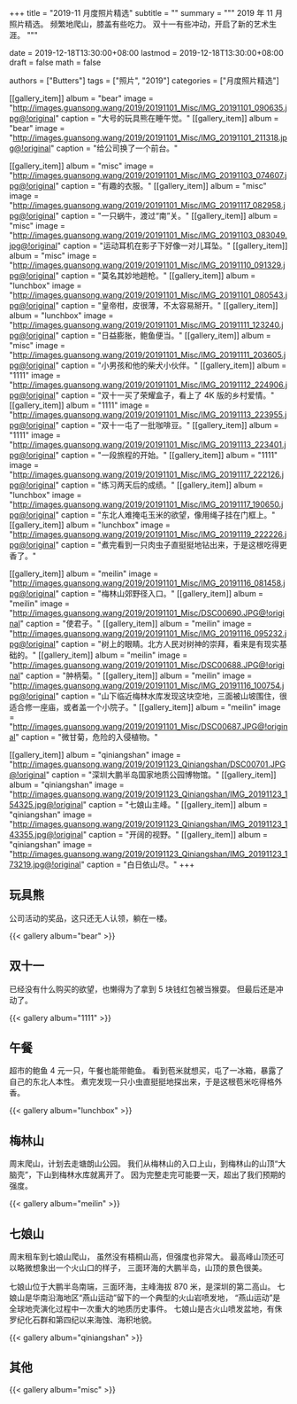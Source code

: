 +++
title = "2019-11 月度照片精选"
subtitle = ""
summary = """
2019 年 11 月照片精选。
频繁地爬山，膝盖有些吃力。
双十一有些冲动，开启了新的艺术生涯。
"""

date = 2019-12-18T13:30:00+08:00
lastmod = 2019-12-18T13:30:00+08:00
draft = false
math = false

authors = ["Butters"]
tags = ["照片", "2019"]
categories = ["月度照片精选"]

[[gallery_item]]
album = "bear"
image = "http://images.guansong.wang/2019/20191101_Misc/IMG_20191101_090635.jpg@!original"
caption = "大号的玩具熊在睡午觉。"
[[gallery_item]]
album = "bear"
image = "http://images.guansong.wang/2019/20191101_Misc/IMG_20191101_211318.jpg@!original"
caption = "给公司换了一个前台。"

[[gallery_item]]
album = "misc"
image = "http://images.guansong.wang/2019/20191101_Misc/IMG_20191103_074607.jpg@!original"
caption = "有趣的衣服。"
[[gallery_item]]
album = "misc"
image = "http://images.guansong.wang/2019/20191101_Misc/IMG_20191117_082958.jpg@!original"
caption = "一只蜗牛，渡过“南”关。"
[[gallery_item]]
album = "misc"
image = "http://images.guansong.wang/2019/20191101_Misc/IMG_20191103_083049.jpg@!original"
caption = "运动耳机在影子下好像一对儿耳坠。"
[[gallery_item]]
album = "misc"
image = "http://images.guansong.wang/2019/20191101_Misc/IMG_20191110_091329.jpg@!original"
caption = "莫名其妙地趟枪。"
[[gallery_item]]
album = "lunchbox"
image = "http://images.guansong.wang/2019/20191101_Misc/IMG_20191101_080543.jpg@!original"
caption = "皇帝柑，皮很薄，不太容易掰开。"
[[gallery_item]]
album = "lunchbox"
image = "http://images.guansong.wang/2019/20191101_Misc/IMG_20191111_123240.jpg@!original"
caption = "日益膨胀，鲍鱼便当。"
[[gallery_item]]
album = "misc"
image = "http://images.guansong.wang/2019/20191101_Misc/IMG_20191111_203605.jpg@!original"
caption = "小男孩和他的柴犬小伙伴。"
[[gallery_item]]
album = "1111"
image = "http://images.guansong.wang/2019/20191101_Misc/IMG_20191112_224906.jpg@!original"
caption = "双十一买了荣耀盒子，看上了 4K 版的乡村爱情。"
[[gallery_item]]
album = "1111"
image = "http://images.guansong.wang/2019/20191101_Misc/IMG_20191113_223955.jpg@!original"
caption = "双十一屯了一批咖啡豆。"
[[gallery_item]]
album = "1111"
image = "http://images.guansong.wang/2019/20191101_Misc/IMG_20191113_223401.jpg@!original"
caption = "一段旅程的开始。"
[[gallery_item]]
album = "1111"
image = "http://images.guansong.wang/2019/20191101_Misc/IMG_20191117_222126.jpg@!original"
caption = "练习两天后的成绩。"
[[gallery_item]]
album = "lunchbox"
image = "http://images.guansong.wang/2019/20191101_Misc/IMG_20191117_190650.jpg@!original"
caption = "东北人难掩屯玉米的欲望，像用绳子挂在门框上。"
[[gallery_item]]
album = "lunchbox"
image = "http://images.guansong.wang/2019/20191101_Misc/IMG_20191119_222226.jpg@!original"
caption = "煮完看到一只肉虫子直挺挺地钻出来，于是这根吃得更香了。"

[[gallery_item]]
album = "meilin"
image = "http://images.guansong.wang/2019/20191101_Misc/IMG_20191116_081458.jpg@!original"
caption = "梅林山郊野径入口。"
[[gallery_item]]
album = "meilin"
image = "http://images.guansong.wang/2019/20191101_Misc/DSC00690.JPG@!original"
caption = "使君子。"
[[gallery_item]]
album = "meilin"
image = "http://images.guansong.wang/2019/20191101_Misc/IMG_20191116_095232.jpg@!original"
caption = "树上的眼睛。北方人民对树神的崇拜，看来是有现实基础的。"
[[gallery_item]]
album = "meilin"
image = "http://images.guansong.wang/2019/20191101_Misc/DSC00688.JPG@!original"
caption = "肿柄菊。"
[[gallery_item]]
album = "meilin"
image = "http://images.guansong.wang/2019/20191101_Misc/IMG_20191116_100754.jpg@!original"
caption = "山下临近梅林水库发现这块空地，三面被山坡围住，很适合修一座庙，或者盖一个小院子。"
[[gallery_item]]
album = "meilin"
image = "http://images.guansong.wang/2019/20191101_Misc/DSC00687.JPG@!original"
caption = "微甘菊，危险的入侵植物。"


[[gallery_item]]
album = "qiniangshan"
image = "http://images.guansong.wang/2019/20191123_Qiniangshan/DSC00701.JPG@!original"
caption = "深圳大鹏半岛国家地质公园博物馆。"
[[gallery_item]]
album = "qiniangshan"
image = "http://images.guansong.wang/2019/20191123_Qiniangshan/IMG_20191123_154325.jpg@!original"
caption = "七娘山主峰。"
[[gallery_item]]
album = "qiniangshan"
image = "http://images.guansong.wang/2019/20191123_Qiniangshan/IMG_20191123_143355.jpg@!original"
caption = "开阔的视野。"
[[gallery_item]]
album = "qiniangshan"
image = "http://images.guansong.wang/2019/20191123_Qiniangshan/IMG_20191123_173219.jpg@!original"
caption = "白日依山尽。"
+++

## 玩具熊

公司活动的奖品，这只还无人认领，躺在一楼。

{{< gallery album="bear" >}}

## 双十一

已经没有什么购买的欲望，也懒得为了拿到 5 块钱红包被当猴耍。
但最后还是冲动了。

{{< gallery album="1111" >}}

## 午餐

超市的鲍鱼 4 元一只，午餐也能带鲍鱼。
看到苞米就想买，屯了一冰箱，暴露了自己的东北人本性。
煮完发现一只小虫直挺挺地探出来，于是这根苞米吃得格外香。

{{< gallery album="lunchbox" >}}

## 梅林山

周末爬山，计划去走塘朗山公园。
我们从梅林山的入口上山，到梅林山的山顶“大脑壳”，下山到梅林水库就离开了。
因为完整走完可能要一天，超出了我们预期的强度。

{{< gallery album="meilin" >}}

## 七娘山

周末租车到七娘山爬山，
虽然没有梧桐山高，但强度也非常大。
最高峰山顶还可以略微想象出一个火山口的样子，
三面环海的大鹏半岛，山顶的景色很美。

七娘山位于大鹏半岛南端，三面环海，主峰海拔 870 米，是深圳的第二高山。
七娘山是华南沿海地区“燕山运动”留下的一个典型的火山岩喷发地，
“燕山运动”是全球地壳演化过程中一次重大的地质历史事件。
七娘山是古火山喷发盆地，有侏罗纪化石群和第四纪以来海蚀、海积地貌。

{{< gallery album="qiniangshan" >}}

## 其他

{{< gallery album="misc" >}}